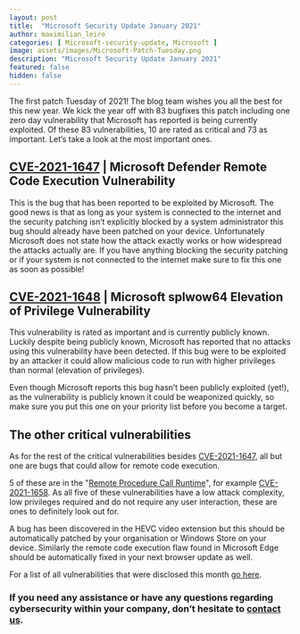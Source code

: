 ```yaml
---
layout: post
title:  "Microsoft Security Update January 2021"
author: maximilian_leire
categories: [ Microsoft-security-update, Microsoft ]
image: assets/images/Microsoft-Patch-Tuesday.png
description: "Microsoft Security Update January 2021"
featured: false
hidden: false
---
```


The first patch Tuesday of 2021! The blog team wishes you all the best for this new year. We kick the year off with 83 bugfixes this patch including one zero day vulnerability that Microsoft has reported is being currently exploited. Of these 83 vulnerabilities, 10 are rated as critical and 73 as important. Let’s take a look at the most important ones.

## [CVE-2021-1647](https://portal.msrc.microsoft.com/en-US/security-guidance/advisory/CVE-2021-1647) | Microsoft Defender Remote Code Execution Vulnerability
This is the bug that has been reported to be exploited by Microsoft. The good news is that as long as your system is connected to the internet and the security patching isn’t explicitly blocked by a system administrator this bug should already have been patched on your device. Unfortunately Microsoft does not state how the attack exactly works or how widespread the attacks actually are. If you have anything blocking the security patching or if your system is not connected to the internet make sure to fix this one as soon as possible!


## [CVE-2021-1648](https://msrc.microsoft.com/update-guide/en-US/vulnerability/CVE-2021-1648) | Microsoft splwow64 Elevation of Privilege Vulnerability
This vulnerability is rated as important and is currently publicly known. Luckily despite being publicly known, Microsoft has reported that no attacks using this vulnerability have been detected. If this bug were to be exploited by an attacker it could allow malicious code to run with higher privileges than normal (elevation of privileges).

Even though Microsoft reports this bug hasn’t been publicly exploited (yet!), as the vulnerability is publicly known it could be weaponized quickly, so make sure you put this one on your priority list before you become a target.



## The other critical vulnerabilities
As for the rest of the critical vulnerabilities besides [CVE-2021-1647](https://portal.msrc.microsoft.com/en-US/security-guidance/advisory/CVE-2021-1647), all but one are bugs that could allow for remote code execution.

5 of these are in the "[Remote Procedure Call Runtime](https://docs.microsoft.com/en-us/windows/win32/api/_rpc/)", for example [CVE-2021-1658](https://msrc.microsoft.com/update-guide/en-US/vulnerability/CVE-2021-1658). As all five of these vulnerabilities have a low attack complexity, low privileges required and do not require any user interaction, these are ones to definitely look out for.

A bug has been discovered in the HEVC video extension but this should be automatically patched by your organisation or Windows Store on your device. Similarly the remote code execution flaw found in Microsoft Edge should be automatically fixed in your next browser update as well.

For a list of all vulnerabilities that were disclosed this month [go here](https://msrc.microsoft.com/update-guide).

### If you need any assistance or have any questions regarding cybersecurity within your company, don’t hesitate to [contact us](https://www.ordina.be/diensten/security-and-privacy/).
